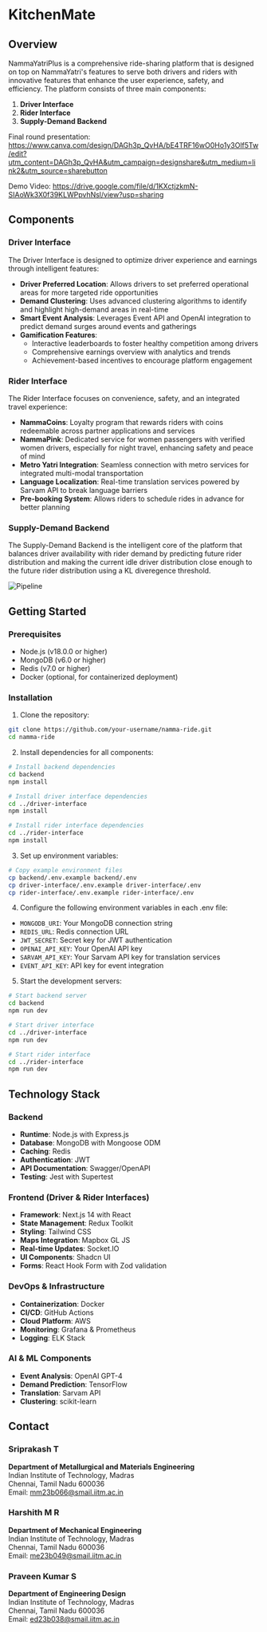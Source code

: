 # KitchenMate 

## Overview

NammaYatriPlus is a comprehensive ride-sharing platform that is designed on top on NammaYatri's features to serve both drivers and riders with innovative features that enhance the user experience, safety, and efficiency. The platform consists of three main components:

1. **Driver Interface**
2. **Rider Interface**
3. **Supply-Demand Backend**

Final round presentation: https://www.canva.com/design/DAGh3p_QvHA/bE4TRF16wO0Ho1y3Olf5Tw/edit?utm_content=DAGh3p_QvHA&utm_campaign=designshare&utm_medium=link2&utm_source=sharebutton

Demo Video: https://drive.google.com/file/d/1KXctjzkmN-SIAoWk3X0f39KLWPpvhNsl/view?usp=sharing

## Components

### Driver Interface

The Driver Interface is designed to optimize driver experience and earnings through intelligent features:

- **Driver Preferred Location**: Allows drivers to set preferred operational areas for more targeted ride opportunities
- **Demand Clustering**: Uses advanced clustering algorithms to identify and highlight high-demand areas in real-time
- **Smart Event Analysis**: Leverages Event API and OpenAI integration to predict demand surges around events and gatherings
- **Gamification Features**:
  - Interactive leaderboards to foster healthy competition among drivers
  - Comprehensive earnings overview with analytics and trends
  - Achievement-based incentives to encourage platform engagement

### Rider Interface

The Rider Interface focuses on convenience, safety, and an integrated travel experience:

- **NammaCoins**: Loyalty program that rewards riders with coins redeemable across partner applications and services
- **NammaPink**: Dedicated service for women passengers with verified women drivers, especially for night travel, enhancing safety and peace of mind
- **Metro Yatri Integration**: Seamless connection with metro services for integrated multi-modal transportation
- **Language Localization**: Real-time translation services powered by Sarvam API to break language barriers
- **Pre-booking System**: Allows riders to schedule rides in advance for better planning

### Supply-Demand Backend

The Supply-Demand Backend is the intelligent core of the platform that balances driver availability with rider demand by predicting future rider distribution and making the current idle driver distribution close enough to the future rider distribution using a KL diveregence threshold. 

![Pipeline](supply_demand_pipeline.jpg)

## Getting Started

### Prerequisites

- Node.js (v18.0.0 or higher)
- MongoDB (v6.0 or higher)
- Redis (v7.0 or higher)
- Docker (optional, for containerized deployment)

### Installation

1. Clone the repository:
```bash
git clone https://github.com/your-username/namma-ride.git
cd namma-ride
```

2. Install dependencies for all components:
```bash
# Install backend dependencies
cd backend
npm install

# Install driver interface dependencies
cd ../driver-interface
npm install

# Install rider interface dependencies
cd ../rider-interface
npm install
```

3. Set up environment variables:
```bash
# Copy example environment files
cp backend/.env.example backend/.env
cp driver-interface/.env.example driver-interface/.env
cp rider-interface/.env.example rider-interface/.env
```

4. Configure the following environment variables in each .env file:
- `MONGODB_URI`: Your MongoDB connection string
- `REDIS_URL`: Redis connection URL
- `JWT_SECRET`: Secret key for JWT authentication
- `OPENAI_API_KEY`: Your OpenAI API key
- `SARVAM_API_KEY`: Your Sarvam API key for translation services
- `EVENT_API_KEY`: API key for event integration

5. Start the development servers:
```bash
# Start backend server
cd backend
npm run dev

# Start driver interface
cd ../driver-interface
npm run dev

# Start rider interface
cd ../rider-interface
npm run dev
```

## Technology Stack

### Backend
- **Runtime**: Node.js with Express.js
- **Database**: MongoDB with Mongoose ODM
- **Caching**: Redis
- **Authentication**: JWT
- **API Documentation**: Swagger/OpenAPI
- **Testing**: Jest with Supertest

### Frontend (Driver & Rider Interfaces)
- **Framework**: Next.js 14 with React
- **State Management**: Redux Toolkit
- **Styling**: Tailwind CSS
- **Maps Integration**: Mapbox GL JS
- **Real-time Updates**: Socket.IO
- **UI Components**: Shadcn UI
- **Forms**: React Hook Form with Zod validation

### DevOps & Infrastructure
- **Containerization**: Docker
- **CI/CD**: GitHub Actions
- **Cloud Platform**: AWS
- **Monitoring**: Grafana & Prometheus
- **Logging**: ELK Stack

### AI & ML Components
- **Event Analysis**: OpenAI GPT-4
- **Demand Prediction**: TensorFlow
- **Translation**: Sarvam API
- **Clustering**: scikit-learn



## Contact

### Sriprakash T
**Department of Metallurgical and Materials Engineering**  
Indian Institute of Technology, Madras  
Chennai, Tamil Nadu 600036  
Email: [mm23b066@smail.iitm.ac.in](mailto:mm23b066@smail.iitm.ac.in)

### Harshith M R
**Department of Mechanical Engineering**  
Indian Institute of Technology, Madras  
Chennai, Tamil Nadu 600036  
Email: [me23b049@smail.iitm.ac.in](mailto:me23b049@smail.iitm.ac.in)

### Praveen Kumar S
**Department of Engineering Design**  
Indian Institute of Technology, Madras  
Chennai, Tamil Nadu 600036  
Email: [ed23b038@smail.iitm.ac.in](mailto:ed23b038@smail.iitm.ac.in)

